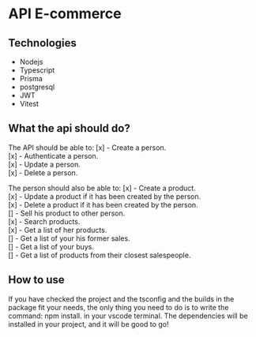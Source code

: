 # API E-commerce

## Technologies
- Nodejs
- Typescript
- Prisma
- postgresql
- JWT
- Vitest


 ## What the api should do?
 
 The API should be able to: 
 [x] - Create a person. </br>
 [x] - Authenticate a person.  </br>
 [x] - Update a person. </br>
 [x] - Delete a person. </br>

 The person should also be able to:
 [x] - Create a product. </br>
 [x] - Update a product if it has been created by the person. </br>
 [x] - Delete a product if it has been created by the person. </br>
 [] - Sell his product to other person. </br>
 [x] - Search products. </br>
 [x] - Get a list of her products. </br>
 [] - Get a list of your his former sales. </br>
 [] - Get a list of your buys. </br>
 [] - Get a list of products from their closest salespeople.
  
 
## How to use
If you have checked the project and the tsconfig and the builds in the package fit your needs, the only thing you need to do is to write the command: npm install. in your vscode terminal.
The dependencies will be installed in your project, and it will be good to go!

